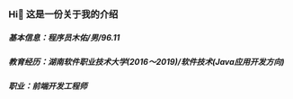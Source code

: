 ### Hi👋 这是一份关于我的介绍

##### 基本信息：程序员木佑/男/96.11
##### 教育经历：湖南软件职业技术大学(2016～2019)/软件技术(Java应用开发方向)
##### 职业：前端开发工程师
<!--
**hitanquan/hitanquan** is a ✨ _special_ ✨ repository because its `README.md` (this file) appears on your GitHub profile.

Here are some ideas to get you started:

- 🔭 I’m currently working on ...
- 🌱 I’m currently learning ...
- 👯 I’m looking to collaborate on ...
- 🤔 I’m looking for help with ...
- 💬 Ask me about ...
- 📫 How to reach me: ...
- 😄 Pronouns: ...
- ⚡ Fun fact: ...
-->
